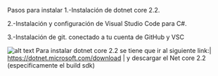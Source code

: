 Pasos para instalar 
1.-Instalación de dotnet core 2.2.

2.-Instalación y configuración de Visual Studio Code para C#.

3.-Instalación de git. conectado a tu cuenta de GitHub y VSC

![alt text](http://www.mug-it.org.ar/multimedios/imgs/17555_620.jpg "Logo Title Text 1")
Para instalar dotnet core 2.2 se tiene que ir al siguiente link:| https://dotnet.microsoft.com/download | y descargar el Net core 2.2 (especificamente el build sdk) 

